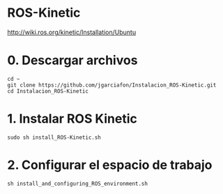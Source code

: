 # ROS-Kinetic
http://wiki.ros.org/kinetic/Installation/Ubuntu
# 0. Descargar archivos
```
cd ~
git clone https://github.com/jgarciafon/Instalacion_ROS-Kinetic.git
cd Instalacion_ROS-Kinetic
```
# 1. Instalar ROS Kinetic
```
sudo sh install_ROS-Kinetic.sh
```
# 2. Configurar el espacio de trabajo
```
sh install_and_configuring_ROS_environment.sh
```
